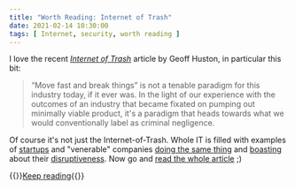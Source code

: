 ```yaml
---
title: "Worth Reading: Internet of Trash"
date: 2021-02-14 10:30:00
tags: [ Internet, security, worth reading ]
---
```

I love the recent [*Internet of Trash*](https://www.potaroo.net/ispcol/2021-02/iot.html) article by Geoff Huston, in particular this bit:

> “Move fast and break things” is not a tenable paradigm for this industry today, if it ever was. In the light of our experience with the outcomes of an industry that became fixated on pumping out minimally viable product, it's a paradigm that heads towards what we would conventionally label as criminal negligence.

Of course it's not just the Internet-of-Trash. Whole IT is filled with examples of [startups](https://blog.ipspace.net/2020/02/the-never-ending-my-overlay-is-better.html) and "venerable" companies [doing the same thing](https://blog.ipspace.net/2019/11/stretched-vlans-and-failing-firewall.html) and [boasting](https://blog.ipspace.net/2020/02/live-vmotion-into-vmware-on-aws-cloud.html) about their [disruptiveness](https://blog.ipspace.net/2019/10/the-cost-of-disruptiveness-and.html). Now go and [read the whole article](https://www.potaroo.net/ispcol/2021-02/iot.html) ;) 

{{<jump>}}[Keep reading](https://www.potaroo.net/ispcol/2021-02/iot.html){{</jump>}}

